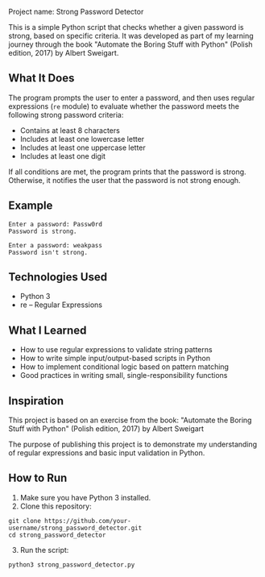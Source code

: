 Project name: Strong Password Detector

This is a simple Python script that checks whether a given password is strong, based on specific criteria. It was developed as part of my learning journey through the book "Automate the Boring Stuff with Python" (Polish edition, 2017) by Albert Sweigart.

## What It Does

The program prompts the user to enter a password, and then uses regular expressions (`re` module) to evaluate whether the password meets the following strong password criteria:

- Contains at least 8 characters
- Includes at least one lowercase letter
- Includes at least one uppercase letter
- Includes at least one digit

If all conditions are met, the program prints that the password is strong. Otherwise, it notifies the user that the password is not strong enough.

## Example

```
Enter a password: Passw0rd
Password is strong.

Enter a password: weakpass
Password isn't strong.
```

## Technologies Used

- Python 3
- re – Regular Expressions

## What I Learned

- How to use regular expressions to validate string patterns
- How to write simple input/output-based scripts in Python
- How to implement conditional logic based on pattern matching
- Good practices in writing small, single-responsibility functions

## Inspiration

This project is based on an exercise from the book:
"Automate the Boring Stuff with Python" (Polish edition, 2017) by Albert Sweigart  

The purpose of publishing this project is to demonstrate my understanding of regular expressions and basic input validation in Python.

## How to Run

1. Make sure you have Python 3 installed.
2. Clone this repository:

```
git clone https://github.com/your-username/strong_password_detector.git
cd strong_password_detector
```

3. Run the script:

```
python3 strong_password_detector.py
```
